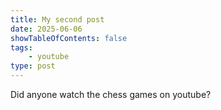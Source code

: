 ```yaml
---
title: My second post
date: 2025-06-06
showTableOfContents: false
tags:
    - youtube
type: post
---
```

Did anyone watch the chess games on youtube?
